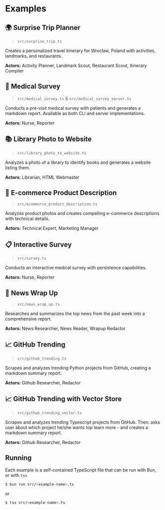 # Examples

## 🌍 Surprise Trip Planner

> `src/surprise_trip.ts`

Creates a personalized travel itinerary for Wrocław, Poland with activities, landmarks, and restaurants. 

**Actors:** Activity Planner, Landmark Scout, Restaurant Scout, Itinerary Compiler

## 🏥 Medical Survey

> `src/medical_survey.ts` & `src/medical_survey_server.ts`

Conducts a pre-visit medical survey with patients and generates a markdown report. Available as both CLI and server implementations.

**Actors:** Nurse, Reporter

## 📚 Library Photo to Website

> `src/library_photo_to_website.ts`

Analyzes a photo of a library to identify books and generates a website listing them.

**Actors:** Librarian, HTML Webmaster

## 👟 E-commerce Product Description

> `src/ecommerce_product_description.ts`

Analyzes product photos and creates compelling e-commerce descriptions with technical details.

**Actors:** Technical Expert, Marketing Manager

## 📋 Interactive Survey

> `src/survey.ts`

Conducts an interactive medical survey with persistence capabilities.

**Actors:** Nurse, Reporter

## 📰 News Wrap Up

> `src/news_wrap_up.ts`

Researches and summarizes the top news from the past week into a comprehensive report.

**Actors:** News Researcher, News Reader, Wrapup Redactor

## 📈 GitHub Trending

> `src/github_trending.ts`

Scrapes and analyzes trending Python projects from GitHub, creating a markdown summary report.

**Actors:** Github Researcher, Redactor

## 📈 GitHub Trending with Vector Store

> `src/github_trending_vector.ts`

Scrapes and analyzes trending Typescript projects from GitHub. Then: asks user about which project he/she wants top learn more - and creates a markdown summary report.

**Actors:** Github Researcher, Redactor

## Running

Each example is a self-contained TypeScript file that can be run with Bun, or with `tsx`

```bash
$ bun run src/<example-name>.ts
```

or

```bash
$ tsx src/<example-name>.ts
```

